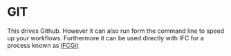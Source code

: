 # GIT

This drives Github.
However it can also run form the command line to speed up your workflows.
Furthermore it can be used directly with IFC for a process known as [IFCGit](https://community.osarch.org/discussion/1394/blenderbim-experimental-ifc-git-add-on)
